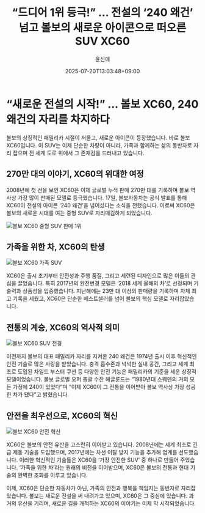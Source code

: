 ﻿---
title: "“드디어 1위 등극!” … 전설의 ‘240 왜건’ 넘고 볼보의 새로운 아이콘으로 떠오른 SUV XC60"
description: "## 270만대 넘게 팔린 XC60 볼보의 새 상징이 된 SUV 240 왜건 시대를 넘어서다 ..."
date: 2025-07-20T13:03:48+09:00
author: "윤신애"
categories: ["automotive"]
tags: ["뉴스", "이슈", "XC60", "XC60 판매량", "볼보", "볼보 240", "SUV 트렌드", "패밀리카"]
hash: 29f6d475
source_url: "https://www.reportera.co.kr/car/volvo-xc60-sales/"
url: "/automotive/deudieo-1wi-deunggeug-jeonseolyi/"
images: ["https://imagedelivery.net/BhPWbivJAhTvor9c-8lV2w/bd54098e-def3-4526-900c-55e9fdc4e600/public", "https://imagedelivery.net/BhPWbivJAhTvor9c-8lV2w/181fd05b-d536-41c4-2449-fb97a3c37500/public", "https://imagedelivery.net/BhPWbivJAhTvor9c-8lV2w/1bb4e338-5af7-437e-cb1f-c89279577a00/public", "https://imagedelivery.net/BhPWbivJAhTvor9c-8lV2w/1ac65e82-f1d3-483f-21cf-e375e9dca300/public"]
thumbnail: "https://imagedelivery.net/BhPWbivJAhTvor9c-8lV2w/bd54098e-def3-4526-900c-55e9fdc4e600/public"
image: "https://imagedelivery.net/BhPWbivJAhTvor9c-8lV2w/bd54098e-def3-4526-900c-55e9fdc4e600/public"
featured_image: "https://imagedelivery.net/BhPWbivJAhTvor9c-8lV2w/bd54098e-def3-4526-900c-55e9fdc4e600/public"
image_width: 1200
image_height: 630
slug: "deudieo-1wi-deunggeug-jeonseolyi"
type: "post"
layout: "single"
news_keywords: "뉴스, 이슈, XC60, XC60 판매량, 볼보"
robots: "index, follow"
draft: false
---

# “새로운 전설의 시작!” … 볼보 XC60, 240 왜건의 자리를 차지하다

볼보의 상징적인 패밀리카 시절이 저물고, 새로운 아이콘이 등장했습니다. 바로 볼보 XC60입니다. 이 SUV는 이제 단순한 차량이 아니라, 가족과 함께하는 삶의 동반자로 자리 잡으며 전 세계 도로 위에서 그 존재감을 드러내고 있습니다.

## 270만 대의 이야기, XC60의 위대한 여정

2008년에 첫 선을 보인 XC60은 이제 글로벌 누적 판매 270만 대를 기록하며 볼보 역사상 가장 많이 판매된 모델로 등극했습니다. 17일, 볼보자동차는 공식 발표를 통해 XC60이 전설의 아이콘 ‘240 왜건’을 넘어섰다는 소식을 전했습니다. 이로써 XC60은 볼보의 새로운 시대를 여는 중형 SUV로 자리매김하게 되었습니다.


![볼보 XC60 중형 SUV 판매 1위](https://imagedelivery.net/BhPWbivJAhTvor9c-8lV2w/1bb4e338-5af7-437e-cb1f-c89279577a00/public)


## 가족을 위한 차, XC60의 탄생


![볼보 XC60 가족 SUV](https://imagedelivery.net/BhPWbivJAhTvor9c-8lV2w/1ac65e82-f1d3-483f-21cf-e375e9dca300/public)


XC60은 출시 초기부터 안전성과 주행 품질, 그리고 세련된 디자인으로 많은 이들의 관심을 끌었습니다. 특히 2017년의 완전변경 모델은 ‘2018 세계 올해의 차’로 선정되며 기술력과 상품성을 입증했습니다. 지난해에는 23만 대 이상의 판매량을 기록하며 자체 최고 기록을 세웠고, XC60은 단순한 베스트셀러를 넘어 볼보의 핵심 모델로 자리잡았습니다.

## 전통의 계승, XC60의 역사적 의미


![볼보 XC60 SUV 전경](https://imagedelivery.net/BhPWbivJAhTvor9c-8lV2w/bd54098e-def3-4526-900c-55e9fdc4e600/public)


이전까지 볼보의 대표 패밀리카 자리를 지켜온 240 왜건은 1974년 출시 이후 혁신적인 안전 기술로 많은 사랑을 받았습니다. 충격 흡수존과 넉넉한 실내 공간, 그리고 세계 최초로 도입된 차일드 부스터 쿠션 등 다양한 안전 기능은 패밀리카의 기준을 세운 상징적 모델이었습니다. 볼보 글로벌 오퍼 총괄 수잔 헤글룬드는 “1980년대 스웨덴의 거의 모든 가정에 240이 있었다”며 “이제 XC60이 그 전통을 이어받아 볼보 역사상 가장 성공한 차가 됐다”고 밝혔습니다.

## 안전을 최우선으로, XC60의 혁신


![볼보 XC60 안전 혁신](https://imagedelivery.net/BhPWbivJAhTvor9c-8lV2w/181fd05b-d536-41c4-2449-fb97a3c37500/public)


XC60은 볼보의 안전 유산을 고스란히 이어받고 있습니다. 2008년에는 세계 최초로 긴급 제동 기술을 도입했으며, 2017년에는 차선 이탈 방지 기능을 추가해 업계를 선도했습니다. 이러한 혁신적인 기술들은 XC60을 ‘가장 안전한 SUV’ 중 하나로 만들어 주었습니다. ‘가족을 위한 차’라는 원래의 비전을 이어받으며, XC60은 볼보의 전통과 현대 기술의 완벽한 조화를 이루고 있습니다.

이제, XC60은 단순한 자동차가 아닌, 가족의 안전과 행복을 책임지는 동반자로 자리잡았습니다. 볼보는 새로운 전설을 써 내려가고 있으며, XC60은 그 중심에 있습니다. 과거의 유산을 기리며, 새로운 길을 개척하는 XC60의 이야기는 이제 막 시작되었습니다.

